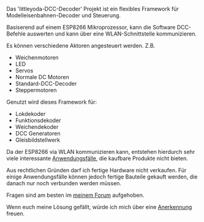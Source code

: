 Das 'littleyoda-DCC-Decoder' Projekt ist ein flexibles Framework für Modelleisenbahnen-Decoder
und Steuerung.<br>

Basiserend auf einem ESP8266 Mikroprozessor, kann die Software DCC-Befehle auswerten und kann über eine WLAN-Schnittstelle kommunizieren. <br>

Es können verschiedene Aktoren angesteuert werden. Z.B.

- Weichenmotoren
- LED
- Servos
- Normale DC Motoren
- Standard-DCC-Decoder
- Steppermotoren

Genutzt wird dieses Framework für:

- Lokdekoder 
- Funktionsdekoder
- Weichendekoder
- DCC Generatoren
- Gleisbildstellwerk
 
Da der ESP8266 via WLAN kommunizieren kann, entstehen hierdurch sehr viele interessante [Anwendungsfälle](Platinen), die kaufbare Produkte nicht bieten.

Aus rechtlichen Gründen darf ich fertige Hardware nicht verkaufen. Für einige Anwendungsfälle können jedoch fertige Bauteile gekauft werden, die danach nur noch verbunden werden müssen.

Fragen sind am besten im [meinem Forum](https://forum.open4me.de/) aufgehoben.

Wenn euch meine Lösung gefällt, würde ich mich über eine [Anerkennung](https://www.open4me.de/index.php/wunschliste/) freuen.